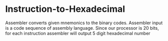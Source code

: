 # Instruction-to-Hexadecimal
Assembler converts  given mnemonics to the binary codes. Assembler input is a code sequence of assembly language.  Since our processor is 20 bits, for each instruction assembler will output 5 digit hexadecimal number
